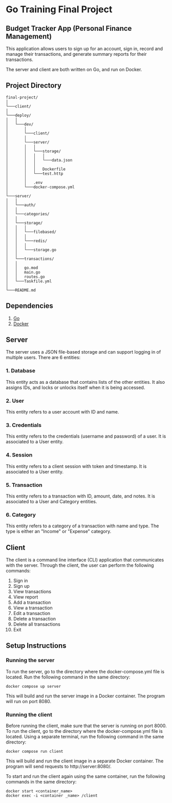 # Go Training Final Project

## Budget Tracker App (Personal Finance Management)
This application allows users to sign up for an account, sign in, record and manage their transactions, and generate summary reports for their transactions.

The server and client are both written on Go, and run on Docker.

## Project Directory
```
final-project/
│
└───client/                
│   
└───deploy/
│   │
│   └───dev/
│       │   
│       └───client/
│       │   
│       └───server/
│       │   │   
│       │   └───storage/
│       │   │   │        
│       │   │   └───data.json
│       │   │   
│       │   │   Dockerfile
│       │   └───test.http
│       │ 
│       │   .env
│       └───docker-compose.yml
│   
└───server/
│   │
│   └───auth/
│   │
│   └───categories/
│   │
│   └───storage/
│   │   │   
│   │   └───filebased/
│   │   │   
│   │   └───redis/
│   │   │
│   │   └───storage.go
│   │
│   └───transactions/
│   │
│   │   go.mod
│   │   main.go
│   │   routes.go
│   └───Taskfile.yml
│
└───README.md
```

## Dependencies
1. [Go](https://go.dev/doc/install)
2. [Docker](https://docs.docker.com/get-docker/)

## Server
The server uses a JSON file-based storage and can support logging in of multiple users. There are 6 entities:

### 1. Database
This entity acts as a database that contains lists of the other entities. It also assigns IDs, and locks or unlocks itself when it is being accessed.

### 2. User
This entity refers to a user account with ID and name.

### 3. Credentials
This entity refers to the credentials (username and password) of a user. It is associated to a User entity.

### 4. Session
This entity refers to a client session with token and timestamp. It is associated to a User entity.

### 5. Transaction
This entity refers to a transaction with ID, amount, date, and notes. It is associated to a User and Category entities.

### 6. Category
This entity refers to a category of a transaction with name and type. The type is either an "Income" or "Expense" category.

## Client
The client is a command line interface (CLI) application that communicates with the server. Through the client, the user can perform the following commands:
1. Sign in
2. Sign up
3. View transactions
4. View report
5. Add a transaction
6. View a transaction
7. Edit a transaction
8. Delete a transaction
9. Delete all transactions
10. Exit

## Setup Instructions

### Running the server
To run the server, go to the directory where the docker-compose.yml file is located. Run the following command in the same directory:
```
docker compose up server
```
This will build and run the server image in a Docker container. The program will run on port 8080.

### Running the client
Before running the client, make sure that the server is running on port 8000. To run the client, go to the directory where the docker-compose.yml file is located. Using a separate terminal, run the following command in the same directory:
```
docker compose run client
```
This will build and run the client image in a separate Docker container. The program will send requests to http://server:8080/.

To start and run the client again using the same container, run the following commands in the same directory:
```
docker start <container_name>
docker exec -i <container _name> /client
```